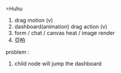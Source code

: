 =Huhu

1. drag motion (v)
2. dashboard(animation) drag action (v)
3. form / chat / canvas heat / image render
4. 亞柏


problem :
1. child node will jump the dashboard